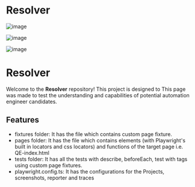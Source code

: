 # Resolver

![image](https://github.com/user-attachments/assets/afada4ef-830f-4dfe-994e-838069a6c057)


![image](https://github.com/user-attachments/assets/ff0f1580-77ad-44cd-a5fe-ebcb97bea538)



![image](https://github.com/user-attachments/assets/36f32940-eeba-488e-9e79-176214b768ea)

# Resolver  

Welcome to the **Resolver** repository! This project is designed to This page was made to test the understanding and capabilities of potential automation engineer candidates.

## Features  
- fixtures folder: It has the file which contains custom page fixture.
- pages folder: It has the file which contains elements (with Playwright's built in locators and css locators) and functions of the target page i.e. QE-index.html
- tests folder: It has all the tests with describe, beforeEach, test with tags using custom page fixtures.
- playwright.config.ts: It has the configurations for the Projects, screenshots, reporter and traces
